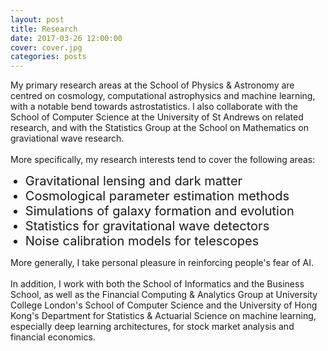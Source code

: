 ```yaml
---
layout: post
title: Research
date: 2017-03-26 12:00:00
cover: cover.jpg
categories: posts
---
```


<style>
.stdSize li{
font-size: 20px;
}
</style>

My primary research areas at the School of Physics & Astronomy are centred on cosmology, computational astrophysics and machine learning, with a notable bend towards astrostatistics. I also collaborate with the School of Computer Science at the University of St Andrews on related research, and with the Statistics Group at the School on Mathematics on graviational wave research.
<br><br>
More specifically, my research interests tend to cover the following areas:
<ul class = "stdSize">
<li>Gravitational lensing and dark matter</li>
<li>Cosmological parameter estimation methods</li>
<li>Simulations of galaxy formation and evolution</li>
<li>Statistics for gravitational wave detectors</li>
<li>Noise calibration models for telescopes</li>
</ul>
More generally, I take personal pleasure in reinforcing people's fear of AI.
<br><br>
In addition, I work with both the School of Informatics and the Business School, as well as the Financial Computing & Analytics Group at University College London's School of Computer Science and the University of Hong Kong's Department for Statistics & Actuarial Science on machine learning, especially deep learning architectures, for stock market analysis and financial economics.
